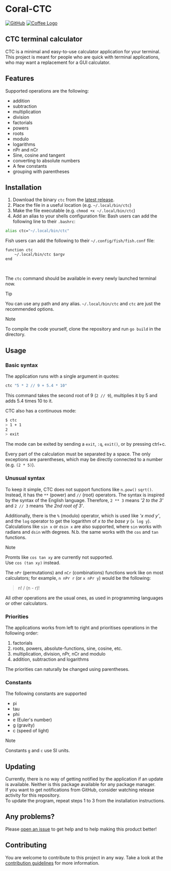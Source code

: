 # Coral-CTC
[![GitHub](https://img.shields.io/badge/-GitHub-181717?style=for-the-badge&logo=GitHub&logoColor=white)](https://github.com/Lich-Corals/coral-ctc-terminal-calculator)
[![Coffee Logo](https://img.shields.io/badge/-Buy%20me%20a%20coffee-FFDD00?style=for-the-badge&logo=buymeacoffee&logoColor=black)](https://www.coff.ee/lichcorals)

## CTC terminal calculator
CTC is a minimal and easy-to-use calculator application for your terminal.<br/>
This project is meant for people who are quick with terminal applications, who may want a replacement for a GUI calculator.

## Features
Supported operations are the following:
- addition
- subtraction
- multiplication
- division
- factorials
- powers
- roots
- modulo
- logarithms
- nPr and nCr
- Sine, cosine and tangent
- converting to absolute numbers
- A few constants
- grouping with parentheses

## Installation
1. Download the binary `ctc` from the [latest release](https://github.com/Lich-Corals/coral-ctc-terminal-calculator/releases/latest).
2. Place the file in a useful location (e.g. `~/.local/bin/ctc`)
3. Make the file executable (e.g. `chmod +x ~/.local/bin/ctc`)
4. Add an alias to your shells configuration file:
Bash users can add the following line to their `.bashrc`:
```bash
alias ctc="~/.local/bin/ctc"
```

Fish users can add the following to their `~/.config/fish/fish.conf` file:
```fish
function ctc
    ~/.local/bin/ctc $argv
end
```
<br/>

The `ctc` command should be available in every newly launched terminal now.

> [!TIP]   
> You can use any path and any alias.
> `~/.local/bin/ctc` and `ctc` are just the recommended options.

> [!NOTE]   
> To compile the code yourself, clone the repository and run `go build` in the directory.

## Usage
### Basic syntax
The application runs with a single argument in quotes:
```bash
ctc "5 * 2 // 9 + 5.4 * 10"
```
This command takes the second root of 9 (`2 // 9`), multiplies it by 5 and adds 5.4 times 10 to it.

CTC also has a continuous mode:
```bash
$ ctc
> 1 + 1
2
> exit
```
The mode can be exited by sending a `exit`, `:q`, `exit()`, or by pressing ctrl+c.

Every part of the calculation must be separated by a space.
The only exceptions are parentheses, which may be directly connected to a number (e.g. `(2 * 5)`).

### Unusual syntax
To keep it simple, CTC does not support functions like `n.pow()` `sqrt()`.
Instead, it has the `**` (power) and `//` (root) operators.
The syntax is inspired by the syntax of the English language.
Therefore, `2 ** 3` means _'2 to the 3'_ and `2 // 3` means _'the 2nd root of 3'_.

Additionally, there is the `%` (modulo) operator, which is used like _'x mod y'_, and the `log` operator to get the logarithm of _x to the base y_ (`x log y`).
Calculations like `sin x` or `dsin x` are also supported, where `sin` works with radians and `dsin` with degrees.
N.b. the same works with the `cos` and `tan` functions.

> [!NOTE]   
> Promts like `cos tan xy` are currently not supported.   
> Use `cos (tan xy)` instead.

The `nPr` (permutations) and `nCr` (combinations) functions work like on most calculators; for example, `n nPr r` (or `x nPr y`) would be the following:
> 
> n! / (n - r)!
>

All other operations are the usual ones, as used in programming languages or other calculators.

### Priorities
The applications works from left to right and prioritises operations in the following order:
1. factorials
2. roots, powers, absolute-functions, sine, cosine, etc.
3. multiplication, division, nPr, nCr and modulo
4. addition, subtraction and logarithms

The priorities can naturally be changed using parentheses.

### Constants
The following constants are supported
- pi
- tau
- phi
- e (Euler's number)
- g (gravity)
- c (speed of light)

> [!NOTE]   
> Constants `g` and `c` use SI units.

## Updating
Currently, there is no way of getting notified by the application if an update is available.
Neither is this package available for any package manager.
<br/>
If you want to get notifications from GitHub, consider watching release activity for this repository.
<br/>
To update the program, repeat steps 1 to 3 from the installation instructions.

## Any problems?
Please [open an issue](https://github.com/Lich-Corals/coral-ctc-terminal-calculator/issues) to get help and to help making this product better!


## Contributing
You are welcome to contribute to this project in any way. Take a look at the [contribution guidelines](https://github.com/Lich-Corals/coral-ctc-terminal-calculator?tab=contributing-ov-file) for more information.
